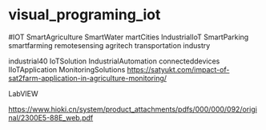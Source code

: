# visual_programing_iot

#IOT 
  SmartAgriculture
  SmartWater
  martCities
  IndustrialIoT
  SmartParking
  smartfarming
  remotesensing
  agritech 
  transportation industry
  
  industrial40 
  IoTSolution 
  IndustrialAutomation 
  connecteddevices 
  IIoTApplication 
  MonitoringSolutions
  https://satyukt.com/impact-of-sat2farm-application-in-agriculture-monitoring/


LabVIEW


https://www.hioki.cn/system/product_attachments/pdfs/000/000/092/original/2300E5-88E_web.pdf
